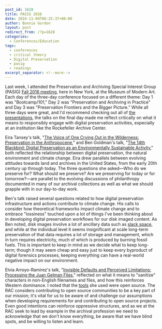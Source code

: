 ```yaml
---
post_id: 1628
title: PASIG 2016
date: 2016-11-04T06:25:37+00:00
author: Bonnie Gordon
layout: post
redirect_from: /?p=1628
categories:
  - Conferences/Education
tags:
  - conferences
  - critical theory
  - Digital Preservation
  - pasig
  - readings
excerpt_separator: <!--more-->
---
```

Last week, I attended the Preservation and Archiving Special Interest Group (PASIG) [Fall 2016 meeting](http://www.pasignyc.org/), here in New York, at the Museum of Modern Art. Each day of the three-day conference focused on a different theme: Day 1 was "Bootcamp/101," Day 2 was "Preservation and Archiving in Practice" and Day 3 was "Preservation Frontiers and the Bigger Picture." While all three days were great, and I'd recommend checking out all of [the presentations](https://pasignyc.figshare.com/), the talks on the final day made me reflect critically on what it means to responsibly engage with digital preservation activities, especially at an institution like the Rockefeller Archive Center.

<!--more-->

Eira Tansey's talk, "[The Voice of One Crying Out in the Wilderness: Preservation in the Anthropocene](http://eiratansey.com/2016/10/28/pasig-2016-talk-text/)," and Ben Goldman's talk, "[The 14th Blackbird: Digital Preservation as an Environmentally Sustainable Activity](https://scholarsphere.psu.edu/files/qj72p7231)," both reflected the relationship between digital preservation, the natural environment and climate change. Eira drew parallels between evolving attitudes towards land and archives in the United States, from the early 20th century up through today. The three questions she asked—Who do we preserve for? What should we preserve? Are we preserving for today or for tomorrow?—are parallel to the evolving discussions of philanthropy documented in many of our archival collections as well as what we should grapple with in our day-to-day work.

Ben's talk raised several questions related to how digital preservation infrastructure and actions contribute to climate change. His calls to consider how theoretical frameworks impact climate change and to embrace "lossiness" touched upon a lot of things I've been thinking about in developing digital preservation workflows for our disk imaged content. As Ben noted, disk images involve a lot of ancillary data such as [slack space](http://forensicswiki.org/wiki/Slack), and while at the individual level it seems insignificant at scale long-term preservation of that data requires a lot of storage and management, which in turn requires electricity, much of which is produced by burning fossil fuels. This is important to keep in mind as we decide what to keep long-term; though it may seem cheap and easy just to keep every byproduct of digital forensics processes, keeping everything can have a real-world negative impact on our environment.

Elvia Arroyo-Ramirez's talk, "[Invisible Defaults and Perceived Limitations: Processing the Juan Gelman Files](https://medium.com/on-archivy/invisible-defaults-and-perceived-limitations-processing-the-juan-gelman-files-4187fdd36759#.bpjqrg5s7)," reflected on what it means to "sanitize" characters in non-English filenames and files, and how this reinforces Western dominance. I noted that the [tools](http://www.bitcurator.net/) she used were open source. The RAC considers contributing to open source communities to be a key part of our mission; it's vital for us to be aware of and challenge our assumptions when developing requirements for and contributing to open source projects. Even good intentions can reinforce oppressive structures, and as we at the RAC seek to lead by example in the archival profession we need to acknowledge that we don't know everything, be aware that we have blind spots, and be willing to listen and learn.

